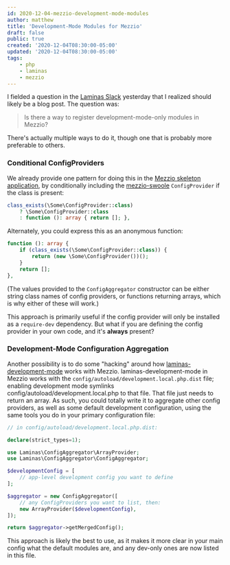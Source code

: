 ```yaml
---
id: 2020-12-04-mezzio-development-mode-modules
author: matthew
title: 'Development-Mode Modules for Mezzio'
draft: false
public: true
created: '2020-12-04T08:30:00-05:00'
updated: '2020-12-04T08:30:00-05:00'
tags:
    - php
    - laminas
    - mezzio
---
```


I fielded a question in the [Laminas Slack](https://laminas.dev/chat) yesterday that I realized should likely be a blog post.
The question was:

> Is there a way to register development-mode-only modules in Mezzio?

There's actually multiple ways to do it, though one that is probably more preferable to others.

<!--- EXTENDED -->

### Conditional ConfigProviders

We already provide one pattern for doing this in the [Mezzio skeleton application](https://github.com/mezzio/mezzio-skeleton), by conditionally including the [mezzio-swoole](https://docs.mezzio.dev/mezzio-swoole/) `ConfigProvider` if the class is present:

```php
class_exists(\Some\ConfigProvider::class)
    ? \Some\ConfigProvider::class
    : function (): array { return []; },
```

Alternately, you could express this as an anonymous function:

```php
function (): array {
    if (class_exists(\Some\ConfigProvider::class)) {
        return (new \Some\ConfigProvider())();
    }
    return [];
},
```

(The values provided to the `ConfigAggregator` constructor can be either string class names of config providers, or functions returning arrays, which is why either of these will work.)

This approach is primarily useful if the config provider will only be installed as a `require-dev` dependency.
But what if you are defining the config provider in your own code, and it's **always** present?

### Development-Mode Configuration Aggregation

Another possibility is to do some "hacking" around how [laminas-development-mode](https://github.com/laminas/laminas-development-mode) works with Mezzio.
laminas-development-mode in Mezzio works with the `config/autoload/development.local.php.dist` file; enabling development mode symlinks config/autoload/development.local.php to that file.
That file just needs to return an array.
As such, you could totally write it to aggregate other config providers, as well as some default development configuration, using the same tools you do in your primary configuration file:

```php
// in config/autoload/development.local.php.dist:

declare(strict_types=1);

use Laminas\ConfigAggregator\ArrayProvider;
use Laminas\ConfigAggregator\ConfigAggregator;

$developmentConfig = [
    // app-level development config you want to define
];

$aggregator = new ConfigAggregator([
    // any ConfigProviders you want to list, then:
    new ArrayProvider($developmentConfig),
]);

return $aggregator->getMergedConfig();
```

This approach is likely the best to use, as it makes it more clear in your main config what the default modules are, and any dev-only ones are now listed in this file.
